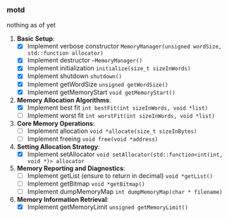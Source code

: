 ### motd
nothing as of yet

1. **Basic Setup**:
    - [x]  Implement verbose constructor `MemoryManager(unsigned wordSize, std::function allocator)`
    - [x]  Implement destructor `~MemoryManager()`
    - [x]  Implement initialization `initialize(size_t sizeInWords)`
    - [x]  Implement shutdown `shutdown()`
    - [x]  Implement getWordSize `unsigned getWordSize()`
    - [x]  Implement getMemoryStart `void getMemoryStart()`
  
2. **Memory Allocation Algorithms**:
    - [x]  Implement best fit `int bestFit(int sizeInWords, void *list)`
    - [ ]  Implement worst fit `int worstFit(int sizeInWords, void *list)`

3. **Core Memory Operations**:
    - [ ]  Implement allocation `void *allocate(size_t sizeInBytes)`
    - [ ]  Implement freeing `void free(void *address)`

4. **Setting Allocation Strategy**:
    - [x]  Implement setAllocator `void setAllocator(std::function<int(int, void *)> allocator`

5. **Memory Reporting and Diagnostics**:
    - [ ]  Implement getList (ensure to return in decimal) `void *getList()`
    - [ ]  Implement getBitmap `void *getBitmap()`
    - [ ]  Implement dumpMemoryMap `int dumpMemoryMap(char * filename)`

6. **Memory Information Retrieval**:
    - [x]  Implement getMemoryLimit `unsigned getMemoryLimit()`